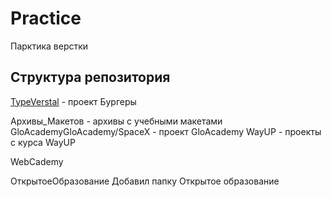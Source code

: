 # Practice
Парктика верстки

## Структура репозитория

[TypeVerstal](/TypeVerstal/Burgery/site/index.html) - проект Бургеры

Архивы_Макетов - архивы с учебными макетами
GloAcademyGloAcademy/SpaceX - проект GloAcademy
WayUP - проекты с курса WayUP

WebCademy


ОткрытоеОбразование
Добавил папку Открытое образование
